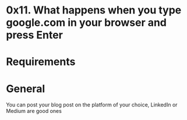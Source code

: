 # 0x11. What happens when you type google.com in your browser and press Enter

# Requirements

# General
You can post your blog post on the platform of your choice, LinkedIn or Medium are good ones
